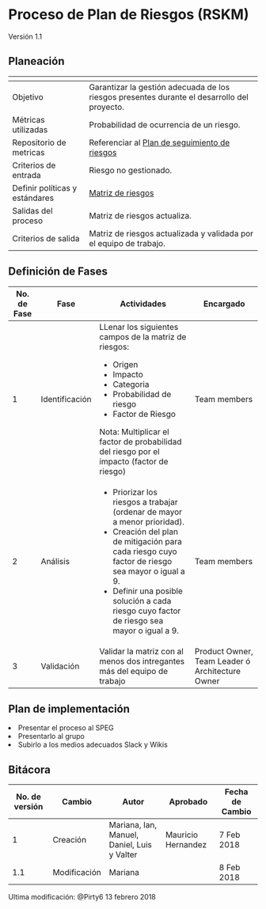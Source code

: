 
# Proceso de Plan de Riesgos (RSKM)
Versión 1.1


## Planeación
[]() | []()
--|--
Objetivo| Garantizar la gestión adecuada de los riesgos presentes durante el desarrollo del proyecto.
Métricas utilizadas | Probabilidad de ocurrencia de un riesgo.
Repositorio de metricas| Referenciar al [Plan de seguimiento de riesgos](https://github.com/CaveLabs-1/Wiki/blob/master/Riesgos/Procesos/Proceso%20de%20Seguimiento%20de%20riesgos.md)
Criterios de entrada | Riesgo no gestionado.
Definir políticas y estándares | [Matriz de riesgos](https://github.com/CaveLabs-1/Wiki/blob/master/Riesgos/Formatos/matriz_de_riesgos.xlsx)
Salidas del proceso | Matriz de riesgos actualiza.
Criterios de salida | Matriz de riesgos actualizada y validada por el equipo de trabajo.

## Definición de Fases
No. de Fase | Fase | Actividades | Encargado
------------|------|-------------|-----------
1 | Identificación |LLenar los siguientes campos de la matriz de riesgos: <ul><li>Origen</li><li>Impacto</li> <li>Categoria</li> <li>Probabilidad de riesgo</li><li>Factor de Riesgo</li></ul>  Nota: Multiplicar el factor de probabilidad del riesgo por el impacto (factor de riesgo) | Team members
2 | Análisis |<ul><li>Priorizar los riesgos a trabajar (ordenar de mayor a menor prioridad).</li><li>Creación del plan de mitigación para cada riesgo cuyo factor de riesgo sea mayor o igual a 9.</li><li>Definir una posible solución a cada riesgo cuyo factor de riesgo sea mayor o igual a 9.</li></ul>| Team members
3 | Validación | Validar la matriz con al menos dos intregantes más del equipo de trabajo | Product Owner, Team Leader ó Architecture Owner


## Plan de implementación
<li>Presentar el proceso al SPEG</li>
<li>Presentarlo al grupo </li>
<li>Subirlo a los medios adecuados Slack y Wikis</li>

## Bitácora
No. de versión | Cambio | Autor | Aprobado | Fecha de Cambio
---------------|--------|-------|----------|-----------------
1 | Creación | Mariana, Ian, Manuel, Daniel, Luis y Valter | Mauricio Hernandez | 7 Feb 2018
1.1 | Modificación | Mariana | |8 Feb 2018

Ultima modificación: @Pirty6 13 febrero 2018
